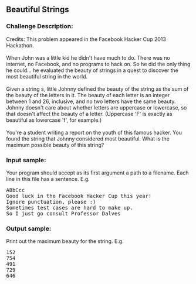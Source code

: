 <h2>Beautiful Strings</h2>

<h3>Challenge Description:</h3>

<p>
    Credits: This problem appeared in the Facebook Hacker Cup 2013 Hackathon.
<br>
<br>
    When John was a little kid he didn&apos;t have much to do. There was no
    internet, no Facebook, and no programs to hack on. So he did the only
    thing he could... he evaluated the beauty of strings in a quest to
    discover the most beautiful string in the world.
<br>
<br>
    Given a string s, little Johnny defined the beauty of the string as the
    sum of the beauty of the letters in it. The beauty of each letter is an
    integer between 1 and 26, inclusive, and no two letters have the
    same beauty. Johnny doesn&apos;t care about whether letters are uppercase
    or lowercase, so that doesn&apos;t affect the beauty of a letter.
    (Uppercase &apos;F&apos; is exactly as beautiful as lowercase &apos;f&apos;, for example.)
<br>
<br>
    You&apos;re a student writing a report on the youth of this famous hacker.
    You found the string that Johnny considered most beautiful. What is the
    maximum possible beauty of this string?
</p>

<h3>Input sample:</h3>
<p>
    Your program should accept as its first argument a path to a filename.
    Each line in this file has a sentence. E.g.
</p>
<pre class="description-input-output">ABbCcc
Good luck in the Facebook Hacker Cup this year!
Ignore punctuation, please :)
Sometimes test cases are hard to make up.
So I just go consult Professor Dalves</pre>

<h3>Output sample:</h3>

<p>
    Print out the maximum beauty for the string. E.g.
</p>

<pre class="description-input-output">152
754
491
729
646</pre>